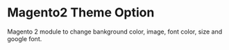# Magento2 Theme Option
Magento 2 module to change bankground color, image, font color, size and google font. 
